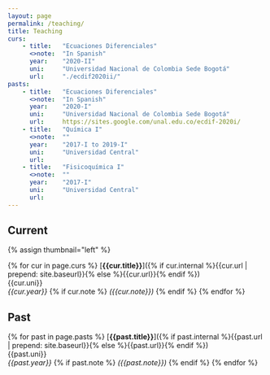 ```yaml
---
layout: page
permalink: /teaching/
title: Teaching
curs:
    - title:   "Ecuaciones Diferenciales"
      <>note:  "In Spanish"
      year:    "2020-II"
      uni:     "Universidad Nacional de Colombia Sede Bogotá"
      url:     "./ecdif2020ii/" 
pasts:
    - title:   "Ecuaciones Diferenciales"
      <>note:  "In Spanish"
      year:    "2020-I"
      uni:     "Universidad Nacional de Colombia Sede Bogotá"
      url:     https://sites.google.com/unal.edu.co/ecdif-2020i/
    - title:   "Química I"
      <>note:  ""
      year:    "2017-I to 2019-I"
      uni:     "Universidad Central"
      url:
    - title:   "Fisicoquímica I"
      <>note:  ""
      year:    "2017-I"
      uni:     "Universidad Central"
      url:
---
```


## Current
{% assign thumbnail="left" %}

{% for cur in page.curs %}
[**{{cur.title}}**]({% if cur.internal %}{{cur.url | prepend: site.baseurl}}{% else %}{{cur.url}}{% endif %})<br />
{{cur.uni}}<br />
*{{cur.year}}*
{% if cur.note %} *({{cur.note}})*
{% endif %}
{% endfor %}

## Past 
{% for past in page.pasts %}
[**{{past.title}}**]({% if past.internal %}{{past.url | prepend: site.baseurl}}{% else %}{{past.url}}{% endif %})<br />
{{past.uni}}<br />
*{{past.year}}*
{% if past.note %} *({{past.note}})*
{% endif %}
{% endfor %}
